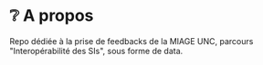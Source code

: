# ❔ A propos

Repo dédiée à la prise de feedbacks de la MIAGE UNC, parcours "Interopérabilité des SIs", sous forme de
data.
